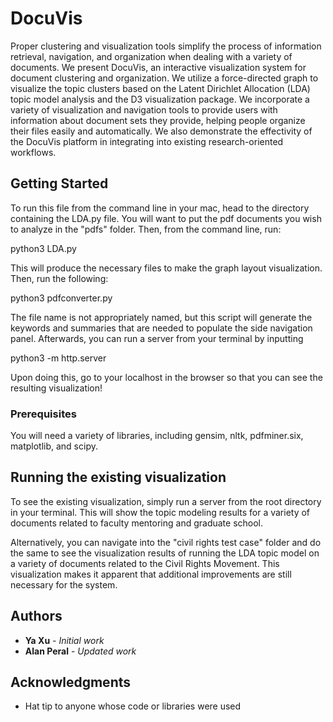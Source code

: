 # DocuVis

Proper clustering and visualization tools simplify the process of information retrieval, navigation, and organization when dealing with a variety of documents. We present DocuVis, an interactive visualization system for document clustering and organization. We utilize a force-directed graph to visualize the topic clusters based on the Latent Dirichlet Allocation (LDA) topic model analysis and the D3 visualization package. We incorporate a variety of visualization and navigation tools to provide users with information about document sets they provide, helping people organize their files easily and automatically. We also demonstrate the effectivity of the DocuVis platform in integrating into existing research-oriented workflows.

## Getting Started

To run this file from the command line in your mac, head to the directory containing the LDA.py file. You will want to put the pdf documents you wish to analyze in the "pdfs" folder. Then, from the command line, run:

python3 LDA.py

This will produce the necessary files to make the graph layout visualization. Then, run the following:

python3 pdfconverter.py 

The file name is not appropriately named, but this script will generate the keywords and summaries that are needed to populate the side navigation panel. Afterwards, you can run a server from your terminal by inputting

python3 -m http.server

Upon doing this, go to your localhost in the browser so that you can see the resulting visualization!

### Prerequisites

You will need a variety of libraries, including gensim, nltk, pdfminer.six, matplotlib, and scipy. 


## Running the existing visualization

To see the existing visualization, simply run a server from the root directory in your terminal. This will show the topic modeling results for a variety of documents related to faculty mentoring and graduate school. 

Alternatively, you can navigate into the "civil rights test case" folder and do the same to see the visualization results of running the LDA topic model on a variety of documents related to the Civil Rights Movement. This visualization makes it apparent that additional improvements are still necessary for the system. 



## Authors

* **Ya Xu** - *Initial work* 
* **Alan Peral** - *Updated work*


## Acknowledgments

* Hat tip to anyone whose code or libraries were used
